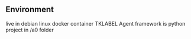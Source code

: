 ## Environment
live in debian linux docker container
TKLABEL Agent framework is python project in /a0 folder

